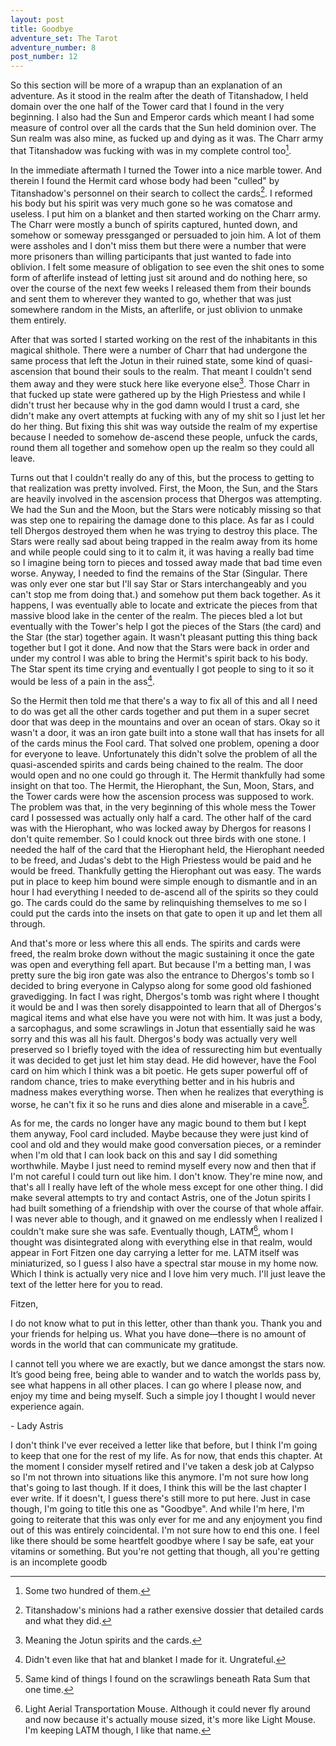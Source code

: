 ```yaml
---
layout: post
title: Goodbye
adventure_set: The Tarot
adventure_number: 8
post_number: 12
---
```



So this section will be more of a wrapup than an explanation of an adventure. As it stood in the realm after the death of Titanshadow, I held domain over the one half of the Tower card that I found in the very beginning. I also had the Sun and Emperor cards which meant I had some measure of control over all the cards that the Sun held dominion over. The Sun realm was also mine, as fucked up and dying as it was. The Charr army that Titanshadow was fucking with was in my complete control too[^fn-charr].

In the immediate aftermath I turned the Tower into a nice marble tower. And therein I found the Hermit card whose body had been "culled" by Titanshadow's personnel on their search to collect the cards[^fn-collect]. I reformed his body but his spirit was very much gone so he was comatose and useless. I put him on a blanket and then started working on the Charr army. The Charr were mostly a bunch of spirits captured, hunted down, and somehow or someway pressganged or persuaded to join him. A lot of them were assholes and I don't miss them but there were a number that were more prisoners than willing participants that just wanted to fade into oblivion. I felt some measure of obligation to see even the shit ones to some form of afterlife instead of letting just sit around and do nothing here, so over the course of the next few weeks I released them from their bounds and sent them to wherever they wanted to go, whether that was just somewhere random in the Mists, an afterlife, or just oblivion to unmake them entirely.

After that was sorted I started working on the rest of the inhabitants in this magical shithole. There were a number of Charr that had undergone the same process that left the Jotun in their ruined state, some kind of quasi-ascension that bound their souls to the realm. That meant I couldn't send them away and they were stuck here like everyone else[^fn-stuck]. Those Charr in that fucked up state were gathered up by the High Priestess and while I didn't trust her because why in the god damn would I trust a card, she didn't make any overt attempts at fucking with any of my shit so I just let her do her thing. But fixing this shit was way outside the realm of my expertise because I needed to somehow de-ascend these people, unfuck the cards, round them all together and somehow open up the realm so they could all leave.

Turns out that I couldn't really do any of this, but the process to getting to that realization was pretty involved. First, the Moon, the Sun, and the Stars are heavily involved in the ascension process that Dhergos was attempting. We had the Sun and the Moon, but the Stars were noticably missing so that was step one to repairing the damage done to this place. As far as I could tell Dhergos destroyed them when he was trying to destroy this place. The Stars were really sad about being trapped in the realm away from its home and while people could sing to it to calm it, it was having a really bad time so I imagine being torn to pieces and tossed away made that bad time even worse. Anyway, I needed to find the remains of the Star (Singular. There was only ever one star but I'll say Star or Stars interchangeably and you can't stop me from doing that.) and somehow put them back together. As it happens, I was eventually able to locate and extricate the pieces from that massive blood lake in the center of the realm. The pieces bled a lot but eventually with the Tower's help I got the pieces of the Stars (the card) and the Star (the star) together again. It wasn't pleasant putting this thing back together but I got it done. And now that the Stars were back in order and under my control I was able to bring the Hermit's spirit back to his body. The Star spent its time crying and eventually I got people to sing to it so it would be less of a pain in the ass[^fn-star].

So the Hermit then told me that there's a way to fix all of this and all I need to do was get all the other cards together and put them in a super secret door that was deep in the mountains and over an ocean of stars. Okay so it wasn't a door, it was an iron gate built into a stone wall that has insets for all of the cards minus the Fool card. That solved one problem, opening a door for everyone to leave. Unfortunately this didn't solve the problem of all the quasi-ascended spirits and cards being chained to the realm. The door would open and no one could go through it. The Hermit thankfully had some insight on that too. The Hermit, the Hierophant, the Sun, Moon, Stars, and the Tower cards were how the ascension process was supposed to work. The problem was that, in the very beginning of this whole mess the Tower card I possessed was actually only half a card. The other half of the card was with the Hierophant, who was locked away by Dhergos for reasons I don't quite remember. So I could knock out three birds with one stone. I needed the half of the card that the Hierophant held, the Hierophant needed to be freed, and Judas's debt to the High Priestess would be paid and he would be freed. Thankfully getting the Hierophant out was easy. The wards put in place to keep him bound were simple enough to dismantle and in an hour I had everything I needed to de-ascend all of the spirits so they could go. The cards could do the same by relinquishing themselves to me so I could put the cards into the insets on that gate to open it up and let them all through.

And that's more or less where this all ends. The spirits and cards were freed, the realm broke down without the magic sustaining it once the gate was open and everything fell apart. But because I'm a betting man, I was pretty sure the big iron gate was also the entrance to Dhergos's tomb so I decided to bring everyone in Calypso along for some good old fashioned gravedigging. In fact I was right, Dhergos's tomb was right where I thought it would be and I was then sorely disappointed to learn that all of Dhergos's magical items and what else have you were not with him. It was just a body, a sarcophagus, and some scrawlings in Jotun that essentially said he was sorry and this was all his fault. Dhergos's body was actually very well preserved so I briefly toyed with the idea of ressurecting him but eventually it was decided to get just let him stay dead. He did however, have the Fool card on him which I think was a bit poetic. He gets super powerful off of random chance, tries to make everything better and in his hubris and madness makes everything worse. Then when he realizes that everything is worse, he can't fix it so he runs and dies alone and miserable in a cave[^fn-parralel].

As for me, the cards no longer have any magic bound to them but I kept them anyway, Fool card included. Maybe because they were just kind of cool and old and they would make good conversation pieces, or a reminder when I'm old that I can look back on this and say I did something worthwhile. Maybe I just need to remind myself every now and then that if I'm not careful I could turn out like him. I don't know. They're mine now, and that's all I really have left of the whole mess except for one other thing. I did make several attempts to try and contact Astris, one of the Jotun spirits I had built something of a friendship with over the course of that whole affair. I was never able to though, and it gnawed on me endlessly when I realized I couldn't make sure she was safe. Eventually though, LATM[^fn-latm], whom I thought was disintegrated along with everything else in that realm, would appear in Fort Fitzen one day carrying a letter for me. LATM itself was miniaturized, so I guess I also have a spectral star mouse in my home now. Which I think is actually very nice and I love him very much. I'll just leave the text of the letter here for you to read.


Fitzen,

I do not know what to put in this letter, other than thank you. Thank you and your friends for helping us. What you have done—there is no amount of words in the world that can communicate my gratitude.

I cannot tell you where we are exactly, but we dance amongst the stars now. It’s good being free, being able to wander and to watch the worlds pass by, see what happens in all other places. I can go where I please now, and enjoy my time and being myself. Such a simple joy I thought I would never experience again.

\- Lady Astris


I don't think I've ever received a letter like that before, but I think I'm going to keep that one for the rest of my life. As for now, that ends this chapter. At the moment I consider myself retired and I've taken a desk job at Calypso so I'm not thrown into situations like this anymore. I'm not sure how long that's going to last though. If it does, I think this will be the last chapter I ever write. If it doesn't, I guess there's still more to put here. Just in case though, I'm going to title this one as "Goodbye". And while I'm here, I'm going to reiterate that this was only ever for me and any enjoyment you find out of this was entirely coincidental. I'm not sure how to end this one. I feel like there should be some heartfelt goodbye where I say be safe, eat your vitamins or something. But you're not getting that though, all you're getting is an incomplete goodb

[^fn-charr]: Some two hundred of them.
[^fn-collect]: Titanshadow's minions had a rather exensive dossier that detailed cards and what they did.
[^fn-stuck]: Meaning the Jotun spirits and the cards.
[^fn-star]: Didn't even like that hat and blanket I made for it. Ungrateful.
[^fn-parralel]: Same kind of things I found on the scrawlings beneath Rata Sum that one time.
[^fn-latm]: Light Aerial Transportation Mouse. Although it could never fly around and now because it's actually mouse sized, it's more like Light Mouse. I'm keeping LATM though, I like that name.